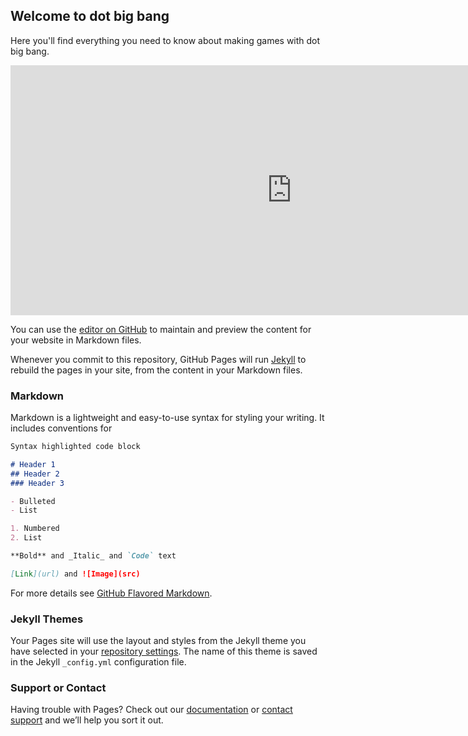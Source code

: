 ## Welcome to dot big bang

Here you'll find everything you need to know about making games with dot big bang.

<iframe allowfullscreen="" src="https://dotbigbang.com/game/cab2b545338144d68fb8934801a1cd97/adventure?hideHeaderBar=true" style="width:900px;height:400px;border:none;padding:0px;margin:0px;"></iframe>

You can use the [editor on GitHub](https://github.com/dotbigbang/dotbigbang.github.io/edit/master/index.md) to maintain and preview the content for your website in Markdown files.

Whenever you commit to this repository, GitHub Pages will run [Jekyll](https://jekyllrb.com/) to rebuild the pages in your site, from the content in your Markdown files.

### Markdown

Markdown is a lightweight and easy-to-use syntax for styling your writing. It includes conventions for

```markdown
Syntax highlighted code block

# Header 1
## Header 2
### Header 3

- Bulleted
- List

1. Numbered
2. List

**Bold** and _Italic_ and `Code` text

[Link](url) and ![Image](src)
```

For more details see [GitHub Flavored Markdown](https://guides.github.com/features/mastering-markdown/).

### Jekyll Themes

Your Pages site will use the layout and styles from the Jekyll theme you have selected in your [repository settings](https://github.com/dotbigbang/dotbigbang.github.io/settings). The name of this theme is saved in the Jekyll `_config.yml` configuration file.

### Support or Contact

Having trouble with Pages? Check out our [documentation](https://docs.github.com/categories/github-pages-basics/) or [contact support](https://github.com/contact) and we’ll help you sort it out.
